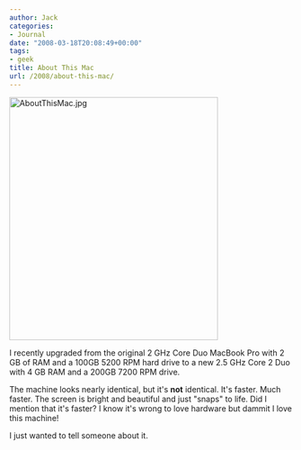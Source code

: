 ```yaml
---
author: Jack
categories:
- Journal
date: "2008-03-18T20:08:49+00:00"
tags:
- geek
title: About This Mac
url: /2008/about-this-mac/
---
```


<img src="/files/AboutThisMac.jpg" alt="AboutThisMac.jpg" border="0" width="371" height="432" />

I recently upgraded from the original 2 GHz Core Duo MacBook Pro with 2 GB of <span class="caps">RAM</span> and a 100GB 5200 <span class="caps">RPM</span> hard drive to a new 2.5 GHz Core 2 Duo with 4 GB <span class="caps">RAM</span> and a 200GB 7200 <span class="caps">RPM</span> drive.

The machine looks nearly identical, but it's **not** identical. It's faster. Much faster. The screen is bright and beautiful and just "snaps" to life. Did I mention that it's faster? I know it's wrong to love hardware but dammit I love this machine! 

I just wanted to tell someone about it.